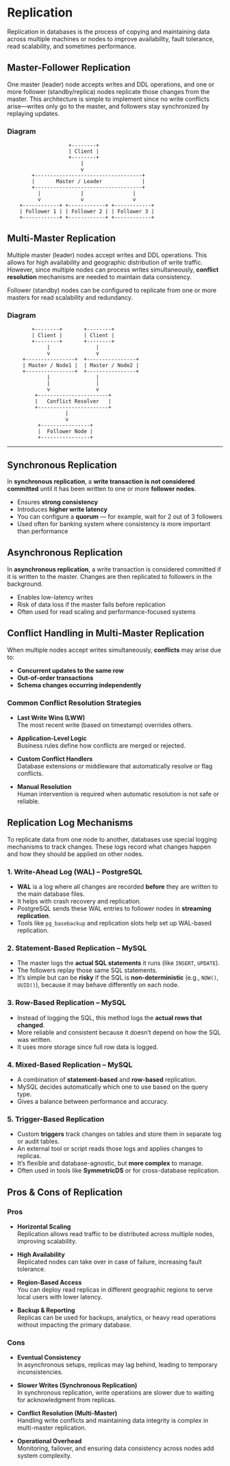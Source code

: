 # Replication

Replication in databases is the process of copying and maintaining data across multiple machines or nodes to improve availability, fault tolerance, read scalability, and sometimes performance.

## Master-Follower Replication

One master (leader) node accepts writes and DDL operations, and one or more follower (standby/replica) nodes replicate those changes from the master. This architecture is simple to implement since no write conflicts arise—writes only go to the master, and followers stay synchronized by replaying updates.

### Diagram

                        +--------+
                        | Client |
                        +--------+
                            |
                            v
            +-----------------------------------+
            |       Master / Leader             |
            +-----------------------------------+
              |             |                |
              v             v                v
        +------------+ +------------+ +------------+
        | Follower 1 | | Follower 2 | | Follower 3 |
        +------------+ +------------+ +------------+


## Multi-Master Replication

Multiple master (leader) nodes accept writes and DDL operations. This allows for high availability and geographic distribution of write traffic. However, since multiple nodes can process writes simultaneously, **conflict resolution** mechanisms are needed to maintain data consistency.

Follower (standby) nodes can be configured to replicate from one or more masters for read scalability and redundancy.

### Diagram

            +--------+       +--------+
            | Client |       | Client |
            +--------+       +--------+
                 |               |
                 v               v
         +----------------+  +----------------+
         | Master / Node1 |  | Master / Node2 |
         +----------------+  +----------------+
                 |               |
                 |               |
                 v               v
             +-----------------------+
             |   Conflict Resolver   |
             +-----------------------+
                       |
                       v
              +----------------+
              |  Follower Node |
              +----------------+


---

## Synchronous Replication

In **synchronous replication**, a **write transaction is not considered committed** until it has been written to one or more **follower nodes**.

- Ensures **strong consistency**
- Introduces **higher write latency**
- You can configure a **quorum** — for example, wait for 2 out of 3 followers
- Used often for banking system where consistency is more important than performance

## Asynchronous Replication

In **asynchronous replication**, a write transaction is considered committed if it is written to the master. Changes are then replicated to followers in the background.

- Enables low-latency writes
- Risk of data loss if the master fails before replication
- Often used for read scaling and performance-focused systems

## Conflict Handling in Multi-Master Replication

When multiple nodes accept writes simultaneously, **conflicts** may arise due to:

- **Concurrent updates to the same row**
- **Out-of-order transactions**
- **Schema changes occurring independently**

### Common Conflict Resolution Strategies

- **Last Write Wins (LWW)**  
  The most recent write (based on timestamp) overrides others.

- **Application-Level Logic**  
  Business rules define how conflicts are merged or rejected.

- **Custom Conflict Handlers**  
  Database extensions or middleware that automatically resolve or flag conflicts.

- **Manual Resolution**  
  Human intervention is required when automatic resolution is not safe or reliable.

## Replication Log Mechanisms

To replicate data from one node to another, databases use special logging mechanisms to track changes. These logs record what changes happen and how they should be applied on other nodes.

### 1. Write-Ahead Log (WAL) – PostgreSQL

- **WAL** is a log where all changes are recorded **before** they are written to the main database files.
- It helps with crash recovery and replication.
- PostgreSQL sends these WAL entries to follower nodes in **streaming replication**.
- Tools like `pg_basebackup` and replication slots help set up WAL-based replication.

### 2. Statement-Based Replication – MySQL

- The master logs the **actual SQL statements** it runs (like `INSERT`, `UPDATE`).
- The followers replay those same SQL statements.
- It’s simple but can be **risky** if the SQL is **non-deterministic** (e.g., `NOW()`, `UUID()`), because it may behave differently on each node.

### 3. Row-Based Replication – MySQL

- Instead of logging the SQL, this method logs the **actual rows that changed**.
- More reliable and consistent because it doesn’t depend on how the SQL was written.
- It uses more storage since full row data is logged.

### 4. Mixed-Based Replication – MySQL

- A combination of **statement-based** and **row-based** replication.
- MySQL decides automatically which one to use based on the query type.
- Gives a balance between performance and accuracy.

### 5. Trigger-Based Replication

- Custom **triggers** track changes on tables and store them in separate log or audit tables.
- An external tool or script reads those logs and applies changes to replicas.
- It’s flexible and database-agnostic, but **more complex** to manage.
- Often used in tools like **SymmetricDS** or for cross-database replication.

## Pros & Cons of Replication

### Pros

- **Horizontal Scaling**  
  Replication allows read traffic to be distributed across multiple nodes, improving scalability.

- **High Availability**  
  Replicated nodes can take over in case of failure, increasing fault tolerance.

- **Region-Based Access**  
  You can deploy read replicas in different geographic regions to serve local users with lower latency.

- **Backup & Reporting**  
  Replicas can be used for backups, analytics, or heavy read operations without impacting the primary database.

### Cons

- **Eventual Consistency**  
  In asynchronous setups, replicas may lag behind, leading to temporary inconsistencies.

- **Slower Writes (Synchronous Replication)**  
  In synchronous replication, write operations are slower due to waiting for acknowledgment from replicas.

- **Conflict Resolution (Multi-Master)**  
  Handling write conflicts and maintaining data integrity is complex in multi-master replication.

- **Operational Overhead**  
  Monitoring, failover, and ensuring data consistency across nodes add system complexity.
